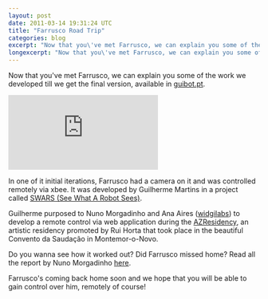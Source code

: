 ```yaml
---
layout: post
date: 2011-03-14 19:31:24 UTC
title: "Farrusco Road Trip"
categories: blog
excerpt: "Now that you\'ve met Farrusco, we can explain you some of the work we developed till we get the final version, available in guibot.pt."
longexcerpt: "Now that you\'ve met Farrusco, we can explain you some of the work we developed till we get the final version, available in guibot.pt.In one of it initial iterations, Farrusco had a camera on it and was controlled remotely via xbee. It was developed by Guilherme Martins in a project called SWARS (See What A Robot Sees)."
---
```


Now that you've met Farrusco, we can explain you some of the work we developed till we get the final version, available in <a href="http://www.guibot.pt/">guibot.pt</a>.

<div class="video-container"><iframe src="http://player.vimeo.com/video/20996176?portrait=0" frameborder="0" allowfullscreen></iframe></div><p>

In one of it initial iterations, Farrusco had a camera on it and was controlled remotely via xbee. It was developed by Guilherme Martins in a project called <a href="http://lab.guilhermemartins.net/2010/04/11/swars/">SWARS (See What A Robot Sees)</a>.

Guilherme purposed to Nuno Morgadinho and Ana Aires (<a href="http://www.widgilabs.com/">widgilabs</a>) to develop a remote control via web application during the <a href="http://altlab.org/category/az_residency/">AZResidency</a>, an artistic residency promoted by Rui Horta that took place in the beautiful Convento da Saudação in Montemor-o-Novo.

Do you wanna see how it worked out? Did Farrusco missed home? Read all the report by Nuno Morgadinho <a href="http://www.morgadinho.org/2011/03/14/driving-farrusco/">here</a>.

Farrusco's coming back home soon and we hope that you will be able to gain control over him, remotely of course!
